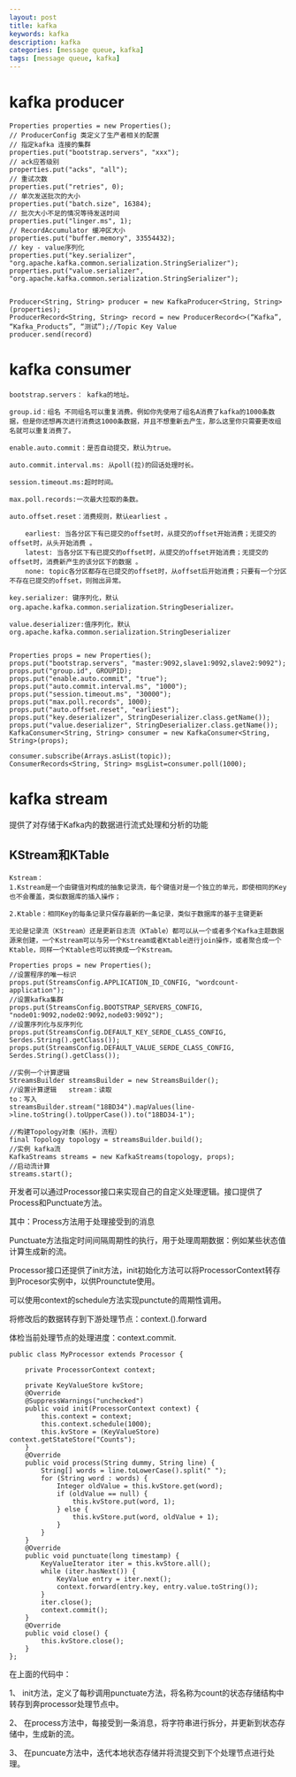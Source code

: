 ```yaml
---
layout: post
title: kafka
keywords: kafka
description: kafka
categories: [message queue, kafka]
tags: [message queue, kafka]
---
```


# kafka producer
    
    Properties properties = new Properties();
    // ProducerConfig 类定义了生产者相关的配置
    // 指定kafka 连接的集群
    properties.put("bootstrap.servers", "xxx");
    // ack应答级别
    properties.put("acks", "all");
    // 重试次数
    properties.put("retries", 0);
    // 单次发送批次的大小
    properties.put("batch.size", 16384);
    // 批次大小不足的情况等待发送时间
    properties.put("linger.ms", 1);
    // RecordAccumulator 缓冲区大小
    properties.put("buffer.memory", 33554432);
    // key - value序列化
    properties.put("key.serializer", "org.apache.kafka.common.serialization.StringSerializer");
    properties.put("value.serializer", "org.apache.kafka.common.serialization.StringSerializer");    
    
    
    Producer<String, String> producer = new KafkaProducer<String, String>(properties);
    ProducerRecord<String, String> record = new ProducerRecord<>(“Kafka”, “Kafka_Products”, “测试”);//Topic Key Value
    producer.send(record)
    
# kafka consumer

    bootstrap.servers： kafka的地址。
    
    group.id：组名 不同组名可以重复消费。例如你先使用了组名A消费了kafka的1000条数据，但是你还想再次进行消费这1000条数据，并且不想重新去产生，那么这里你只需要更改组名就可以重复消费了。
    
    enable.auto.commit：是否自动提交，默认为true。
    
    auto.commit.interval.ms: 从poll(拉)的回话处理时长。
    
    session.timeout.ms:超时时间。
    
    max.poll.records:一次最大拉取的条数。
    
    auto.offset.reset：消费规则，默认earliest 。
    
        earliest: 当各分区下有已提交的offset时，从提交的offset开始消费；无提交的offset时，从头开始消费 。
        latest: 当各分区下有已提交的offset时，从提交的offset开始消费；无提交的offset时，消费新产生的该分区下的数据 。
        none: topic各分区都存在已提交的offset时，从offset后开始消费；只要有一个分区不存在已提交的offset，则抛出异常。
    
    key.serializer: 键序列化，默认org.apache.kafka.common.serialization.StringDeserializer。
    
    value.deserializer:值序列化，默认org.apache.kafka.common.serialization.StringDeserializer
    
    
    Properties props = new Properties();
    props.put("bootstrap.servers", "master:9092,slave1:9092,slave2:9092");
    props.put("group.id", GROUPID);
    props.put("enable.auto.commit", "true");
    props.put("auto.commit.interval.ms", "1000");
    props.put("session.timeout.ms", "30000");
    props.put("max.poll.records", 1000);
    props.put("auto.offset.reset", "earliest");
    props.put("key.deserializer", StringDeserializer.class.getName());
    props.put("value.deserializer", StringDeserializer.class.getName());
    KafkaConsumer<String, String> consumer = new KafkaConsumer<String, String>(props);
    
    consumer.subscribe(Arrays.asList(topic));
    ConsumerRecords<String, String> msgList=consumer.poll(1000);

# kafka stream
提供了对存储于Kafka内的数据进行流式处理和分析的功能

## KStream和KTable

    Kstream：
    1.Kstream是一个由键值对构成的抽象记录流，每个键值对是一个独立的单元，即使相同的Key也不会覆盖，类似数据库的插入操作；
    
    2.Ktable：相同Key的每条记录只保存最新的一条记录，类似于数据库的基于主键更新
    
    无论是记录流（KStream）还是更新日志流（KTable）都可以从一个或者多个Kafka主题数据源来创建，一个Kstream可以与另一个Kstream或者Ktable进行join操作，或者聚合成一个Ktable，同样一个Ktable也可以转换成一个Kstream。
    
    Properties props = new Properties();
    //设置程序的唯一标识
    props.put(StreamsConfig.APPLICATION_ID_CONFIG, "wordcount-application");
    //设置kafka集群
    props.put(StreamsConfig.BOOTSTRAP_SERVERS_CONFIG, "node01:9092,node02:9092,node03:9092");
    //设置序列化与反序列化
    props.put(StreamsConfig.DEFAULT_KEY_SERDE_CLASS_CONFIG, Serdes.String().getClass());
    props.put(StreamsConfig.DEFAULT_VALUE_SERDE_CLASS_CONFIG, Serdes.String().getClass());
 
    //实例一个计算逻辑
    StreamsBuilder streamsBuilder = new StreamsBuilder();
    //设置计算逻辑   stream：读取                                                         to：写入
    streamsBuilder.stream("18BD34").mapValues(line->line.toString().toUpperCase()).to("18BD34-1");
    
    //构建Topology对象（拓扑，流程）
    final Topology topology = streamsBuilder.build();
    //实例 kafka流
    KafkaStreams streams = new KafkaStreams(topology, props);
    //启动流计算
    streams.start();
    
开发者可以通过Processor接口来实现自己的自定义处理逻辑。接口提供了Process和Punctuate方法。

其中：Process方法用于处理接受到的消息

Punctuate方法指定时间间隔周期性的执行，用于处理周期数据：例如某些状态值计算生成新的流。

Processor接口还提供了init方法，init初始化方法可以将ProcessorContext转存到Procesor实例中，以供Prounctute使用。

可以使用context的schedule方法实现punctute的周期性调用。

将修改后的数据转存到下游处理节点：context.().forward

体检当前处理节点的处理进度：context.commit.  
  
    public class MyProcessor extends Processor {
 
        private ProcessorContext context;
 
        private KeyValueStore kvStore;
        @Override
        @SuppressWarnings("unchecked")
        public void init(ProcessorContext context) {
            this.context = context;
            this.context.schedule(1000);
            this.kvStore = (KeyValueStore) context.getStateStore("Counts");
        }
        @Override
        public void process(String dummy, String line) {
            String[] words = line.toLowerCase().split(" ");
            for (String word : words) {
                Integer oldValue = this.kvStore.get(word);
                if (oldValue == null) {
                    this.kvStore.put(word, 1);
                } else {
                    this.kvStore.put(word, oldValue + 1);
                }
            }
        }
        @Override
        public void punctuate(long timestamp) {
            KeyValueIterator iter = this.kvStore.all();
            while (iter.hasNext()) {
                KeyValue entry = iter.next();
                context.forward(entry.key, entry.value.toString());
            }
            iter.close();
            context.commit();
        }
        @Override
        public void close() {
            this.kvStore.close();
        }
    };
    
在上面的代码中：

1、 init方法，定义了每秒调用punctuate方法，将名称为count的状态存储结构中转存到奔processor处理节点中。

2、 在process方法中，每接受到一条消息，将字符串进行拆分，并更新到状态存储中，生成新的流。

3、 在puncuate方法中，迭代本地状态存储并将流提交到下个处理节点进行处理。